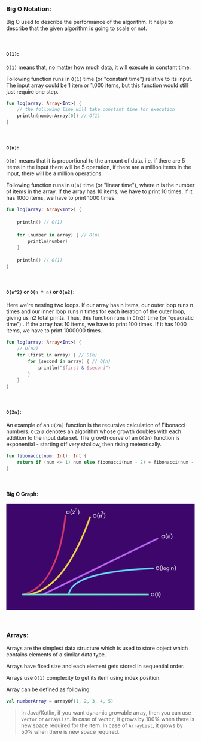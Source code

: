 ### Big O Notation:

Big O used to describe the performance of the algorithm. It helps to describe that the given algorithm is going to scale
or not.

<br/>

#### `O(1)`:

`O(1)` means that, no matter how much data, it will execute in constant time.

Following function runs in `O(1)` time (or "constant time") relative to its input. The input array could be 1 item or
1,000 items, but this function would still just require one step.

```kotlin
fun log(array: Array<Int>) {
    // the following line will take constant time for execution
    println(numberArray[0]) // O(1)
}
```

<br/>

#### `O(n)`:

`O(n)` means that it is proportional to the amount of data. i.e. if there are 5 items in the input there will be 5
operation, if there are a million items in the input, there will be a million operations.

Following function runs in `O(n)` time (or "linear time"), where n is the number of items in the array. If the array has
10 items, we have to print 10 times. If it has 1000 items, we have to print 1000 times.

```kotlin
fun log(array: Array<Int>) {

    println() // O(1)

    for (number in array) { // O(n)
        println(number)
    }

    println() // O(1)
}
```

<br/>

#### `O(n^2)` or `O(n * n)` or `O(n2)`:

Here we're nesting two loops. If our array has n items, our outer loop runs n times and our inner loop runs n times for
each iteration of the outer loop, giving us n2 total prints. Thus, this function runs in `O(n2)` time (or "quadratic
time")
. If the array has 10 items, we have to print 100 times. If it has 1000 items, we have to print 1000000 times.

```kotlin
fun log(array: Array<Int>) {
    // O(n2)
    for (first in array) { // O(n)
        for (second in array) { // O(n)
            println("$first & $second")
        }
    }
}
```

<br/>

#### `O(2n)`:

An example of an `O(2n)` function is the recursive calculation of Fibonacci numbers. `O(2n)` denotes an algorithm whose
growth doubles with each addition to the input data set. The growth curve of an `O(2n)` function is exponential -
starting off very shallow, then rising meteorically.

```kotlin
fun fibonacci(num: Int): Int {
    return if (num <= 1) num else fibonacci(num - 2) + fibonacci(num - 1)
}
```

<br/>

#### Big O Graph:

![Big O Graph](images/big-o-graph.png)


<br/>

### Arrays:

Arrays are the simplest data structure which is used to store object which contains elements of a similar data type.

Arrays have fixed size and each element gets stored in sequential order.

Arrays use `O(1)` complexity to get its item using index position.

Array can be defined as following:

```kotlin
val numberArray = arrayOf(1, 2, 3, 4, 5)
```

> In Java/Kotlin, if you want dynamic growable array, then you can use `Vector` or `ArrayList`.
> In case of `Vector`, it grows by 100% when there is new space required for the item. In case
> of `ArrayList`, it grows by 50% when there is new space required.


